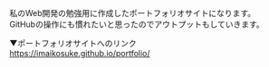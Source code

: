私のWeb開発の勉強用に作成したポートフォリオサイトになります。  
GitHubの操作にも慣れたいと思ったのでアウトプットもしていきます。  
  
▼ポートフォリオサイトへのリンク  
https://imaikosuke.github.io/portfolio/

